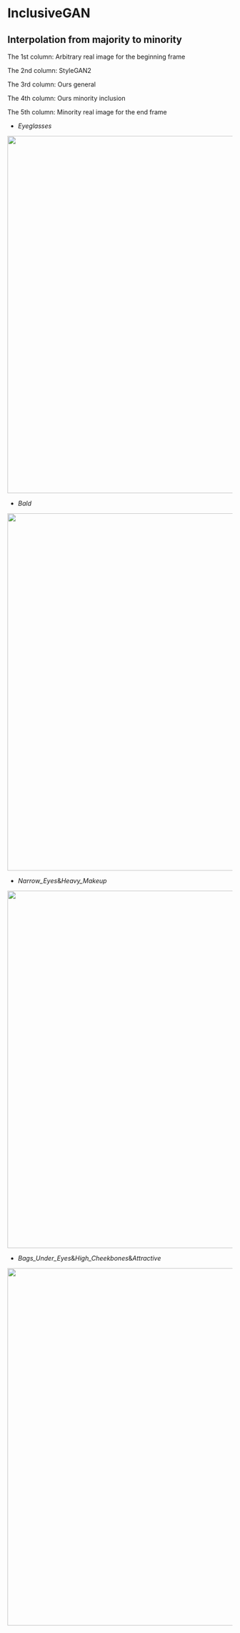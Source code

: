 # InclusiveGAN

## Interpolation from majority to minority
The 1st column: Arbitrary real image for the beginning frame

The 2nd column: StyleGAN2

The 3rd column: Ours general

The 4th column: Ours minority inclusion

The 5th column: Minority real image for the end frame

- *Eyeglasses*
<img src='fig/Video1_interp_Eyeglasses.gif' width=800>

- *Bald*
<img src='fig/Video2_interp_Bald.gif' width=800>

- *Narrow_Eyes*&*Heavy_Makeup*
<img src='fig/Video3_interp_Narrow_Eyes_and_Heavy_Makeup.gif' width=800>

- *Bags_Under_Eyes*&*High_Cheekbones*&*Attractive*
<img src='fig/Video4_interp_Bags_Under_Eyes_and_High_Cheekbones_and_Attractive.gif' width=800>
